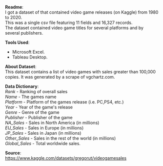 **Readme**:  
I got a dataset of that contained video game releases (on Kaggle) from 1980 to 2020.  
This was a single csv file featuring 11 fields and 16,327 records.  
The dataset contained video game titles for several platforms and by several publishers.   

**Tools Used**:  
 - Microsoft Excel.  
 - Tableau Desktop.  


**About Dataset**:  
This dataset contains a list of video games with sales greater than 100,000 copies. It was generated by a scrape of vgchartz.com.


**Data Dictionary**:  
*Rank* - Ranking of overall sales  
*Name* - The games name  
*Platform* - Platform of the games release (i.e. PC,PS4, etc.)  
*Year* - Year of the game's release  
*Genre* - Genre of the game  
*Publisher* - Publisher of the game  
*NA_Sales* - Sales in North America (in millions)  
*EU_Sales* - Sales in Europe (in millions)  
*JP_Sales* - Sales in Japan (in millions)  
*Other_Sales* - Sales in the rest of the world (in millions)  
*Global_Sales* - Total worldwide sales.  
  
**Source**:  
https://www.kaggle.com/datasets/gregorut/videogamesales
